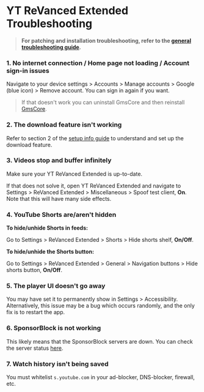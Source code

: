 # **YT ReVanced Extended Troubleshooting**


> **For patching and installation troubleshooting, refer to the [general troubleshooting guide](https://github.com/ReVanced-Extended-Community/Community-Guides/blob/main/general-guides/community-wiki/general-troubleshooting.md).**


### **1. No internet connection / Home page not loading / Account sign-in issues**

Navigate to your device settings > Accounts > Manage accounts > Google (blue icon) > Remove account. You can sign in again if you want.

> If that doesn't work you can uninstall GmsCore and then reinstall [GmsCore](https://github.com/ReVanced/GmsCore/releases/latest).




### **2. The download feature isn't working**

Refer to section 2 of the [setup info guide](https://github.com/ReVanced-Extended-Community/Community-Guides/blob/main/general-guides/community-wiki/patching%20%26%20setup%20info.md#2-general-info-for-patching-and-feature-setup) to understand and set up the download feature.




### **3. Videos stop and buffer infinitely**

Make sure your YT ReVanced Extended is up-to-date.

If that does not solve it, open YT ReVanced Extended and navigate to Settings > ReVanced Extended > Miscellaneous > Spoof test client, **On**. Note that this will have many side effects.




### **4. YouTube Shorts are/aren't hidden**

**To hide/unhide Shorts in feeds:**

Go to Settings > ReVanced Extended > Shorts > Hide shorts shelf, **On/Off**.

**To hide/unhide the Shorts button:**

Go to Settings > ReVanced Extended > General > Navigation buttons > Hide shorts button, **On/Off**.




### **5. The player UI doesn't go away**

You may have set it to permanently show in Settings > Accessibility. Alternatively, this issue may be a bug which occurs randomly, and the only fix is to restart the app.




### **6. SponsorBlock is not working**

This likely means that the SponsorBlock servers are down. You can check the server status [here](https://status.sponsor.ajay.app/).




### **7. Watch history isn't being saved**

You must whitelist `s.youtube.com` in your ad-blocker, DNS-blocker, firewall, etc.
